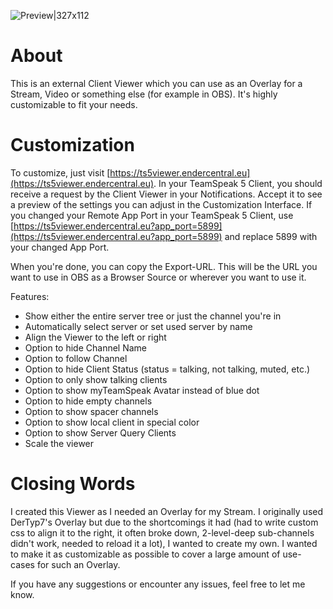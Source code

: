 ![Preview|327x112](https://discourse-forums-images.s3.dualstack.us-east-2.amazonaws.com/original/3X/e/4/e4d6dc9e83a23ed933427f1d412a901e1d7d4614.png)

# About
This is an external Client Viewer which you can use as an Overlay for a Stream, Video or something else (for example in OBS). It's highly customizable to fit your needs.

# Customization
To customize, just visit [https://ts5viewer.endercentral.eu](https://ts5viewer.endercentral.eu). In your TeamSpeak 5 Client, you should receive a request by the Client Viewer in your Notifications. Accept it to see a preview of the settings you can adjust in the Customization Interface. If you changed your Remote App Port in your TeamSpeak 5 Client, use [https://ts5viewer.endercentral.eu?app_port=5899](https://ts5viewer.endercentral.eu?app_port=5899) and replace 5899 with your changed App Port.

When you're done, you can copy the Export-URL. This will be the URL you want to use in OBS as a Browser Source or wherever you want to use it.

Features:
- Show either the entire server tree or just the channel you're in
- Automatically select server or set used server by name
- Align the Viewer to the left or right
- Option to hide Channel Name
- Option to follow Channel
- Option to hide Client Status (status = talking, not talking, muted, etc.)
- Option to only show talking clients
- Option to show myTeamSpeak Avatar instead of blue dot
- Option to hide empty channels
- Option to show spacer channels
- Option to show local client in special color
- Option to show Server Query Clients
- Scale the viewer


# Closing Words
I created this Viewer as I needed an Overlay for my Stream. I originally used DerTyp7's Overlay but due to the shortcomings it had (had to write custom css to align it to the right, it often broke down, 2-level-deep sub-channels didn't work, needed to reload it a lot), I wanted to create my own. I wanted to make it as customizable as possible to cover a large amount of use-cases for such an Overlay.

If you have any suggestions or encounter any issues, feel free to let me know.
